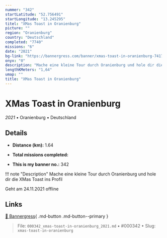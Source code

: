 ```yaml
---
nummer: "342"
startLatitude: "52.756491"
startLongitude: "13.245295"
titel: "XMas Toast in Oranienburg"
picture: ""
region: "Oranienburg"
country: "Deutschland"
completed: "7740"
missions: "6"
date: "2021"
bg-link: "https://bannergress.com/banner/xmas-toast-in-oranienburg-7417"
onyx: "0"
description: "Mache eine kleine Tour durch Oranienburg und hole dir die XMas Toast ins Profil\n\nGeht am 24.11.2021 offline"
lengthKMeters: "1,64"
umap: ""
title: "XMas Toast in Oranienburg"
---
```

# XMas Toast in Oranienburg

*2021* • Oranienburg • Deutschland



## Details
- **Distance (km):** 1.64

- **Total missions completed:** 
- **This is my banner no.:** 342


!!! note "Description"
    Mache eine kleine Tour durch Oranienburg und hole dir die XMas Toast ins Profil

Geht am 24.11.2021 offline



## Links
[🔗 Bannergress](https://bannergress.com/banner/xmas-toast-in-oranienburg-7417){ .md-button .md-button--primary }



> File: `000342_xmas-toast-in-oranienburg_2021.md` • #000342 • Slug: `xmas-toast-in-oranienburg`
